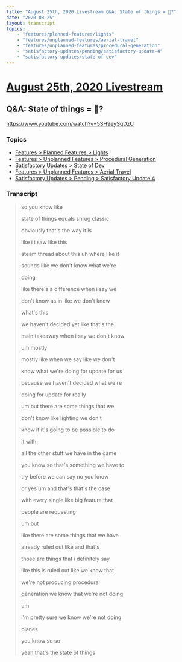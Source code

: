 ```yaml
---
title: "August 25th, 2020 Livestream Q&A: State of things = 🤷?"
date: "2020-08-25"
layout: transcript
topics:
    - "features/planned-features/lights"
    - "features/unplanned-features/aerial-travel"
    - "features/unplanned-features/procedural-generation"
    - "satisfactory-updates/pending/satisfactory-update-4"
    - "satisfactory-updates/state-of-dev"
---
```

# [August 25th, 2020 Livestream](../2020-08-25.md)
## Q&A: State of things = 🤷?
https://www.youtube.com/watch?v=5SH9eySqDzU

### Topics
* [Features > Planned Features > Lights](../topics/features/planned-features/lights.md)
* [Features > Unplanned Features > Procedural Generation](../topics/features/unplanned-features/procedural-generation.md)
* [Satisfactory Updates > State of Dev](../topics/satisfactory-updates/state-of-dev.md)
* [Features > Unplanned Features > Aerial Travel](../topics/features/unplanned-features/aerial-travel.md)
* [Satisfactory Updates > Pending > Satisfactory Update 4](../topics/satisfactory-updates/pending/satisfactory-update-4.md)

### Transcript

> so you know like
> 
> state of things equals shrug classic
> 
> obviously that's the way it is
> 
> like i i saw like this
> 
> steam thread about this uh where like it
> 
> sounds like we don't know what we're
> 
> doing
> 
> like there's a difference when i say we
> 
> don't know as in like we don't know
> 
> what's this
> 
> we haven't decided yet like that's the
> 
> main takeaway when i say we don't know
> 
> um mostly
> 
> mostly like when we say like we don't
> 
> know what we're doing for update for us
> 
> because we haven't decided what we're
> 
> doing for update for really
> 
> um but there are some things that we
> 
> don't know like lighting we don't
> 
> know if it's going to be possible to do
> 
> it with
> 
> all the other stuff we have in the game
> 
> you know so that's something we have to
> 
> try before we can say no you know
> 
> or yes um and that's that's the case
> 
> with every single like big feature that
> 
> people are requesting
> 
> um but
> 
> like there are some things that we have
> 
> already ruled out like and that's
> 
> those are things that i definitely say
> 
> like this is ruled out like we know that
> 
> we're not producing procedural
> 
> generation we know that we're not doing
> 
> um
> 
> i'm pretty sure we know we're not doing
> 
> planes
> 
> you know so so
> 
> yeah that's the state of things
> 
